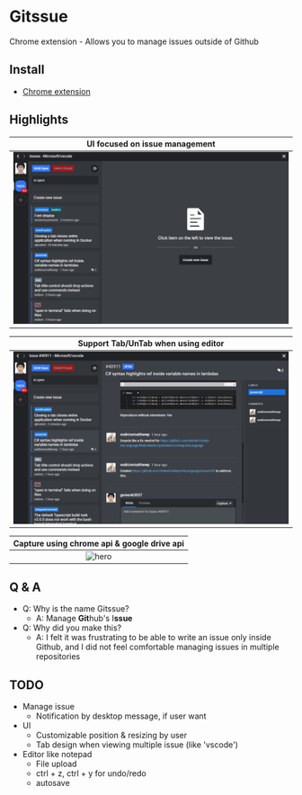# Gitssue

Chrome extension - Allows you to manage issues outside of Github

## Install

- [Chrome extension](https://chrome.google.com/webstore/detail/gitssue/iagekpbdeollpioaefgfkjfdogeofjcf?hl=ko)

## Highlights

| UI focused on issue management |
| :-------------: |
| ![hero](docs/ui.gif) | 

| Support Tab/UnTab when using editor |
| :-------------: |
| ![hero](docs/editor.gif) | 

| Capture using chrome api & google drive api |
| :-------------: |
| ![hero](docs/capture.gif) | 

## Q & A

- Q: Why is the name Gitssue?
  -  A: Manage **Git**hub's I**ssue**
- Q: Why did you make this?
  - A: I felt it was frustrating to be able to write an issue only inside Github, and I did not feel comfortable managing issues in multiple repositories

## TODO

- Manage issue
  - Notification by desktop message, if user want
- UI 
  - Customizable position & resizing by user
  - Tab design when viewing multiple issue (like 'vscode')
- Editor like notepad
    - File upload
    - ctrl + z, ctrl + y for undo/redo      
    - autosave

